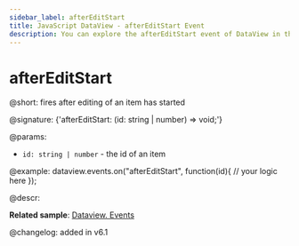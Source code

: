 ```yaml
---
sidebar_label: afterEditStart
title: JavaScript DataView - afterEditStart Event 
description: You can explore the afterEditStart event of DataView in the documentation of the DHTMLX JavaScript UI library. Browse developer guides and API reference, try out code examples and live demos, and download a free 30-day evaluation version of DHTMLX Suite.
---
```


# afterEditStart

@short: fires after editing of an item has started

@signature: {'afterEditStart: (id: string | number) => void;'}

@params:
- `id: string | number` - the id of an item

@example:
dataview.events.on("afterEditStart", function(id){
    // your logic here
});

@descr:

**Related sample**: [Dataview. Events](https://snippet.dhtmlx.com/2d74uyoh)

@changelog: added in v6.1
